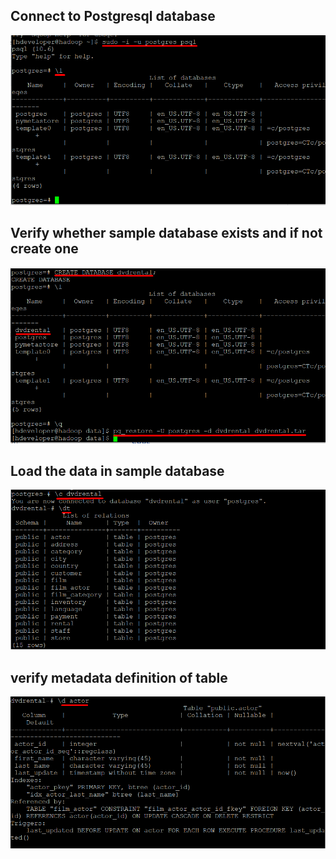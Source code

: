 ## Connect to Postgresql database
![Alt text](/screen_shots/Screenshot_Lab1_1.png?raw=true "Simple Code on IPython Notebooks")

## Verify whether sample database exists and if not create one
![Alt text](/screen_shots/Screenshot_Lab1_2.png?raw=true "Simple Code on IPython Notebooks")

## Load the data in sample database
![Alt text](/screen_shots/Screenshot_Lab1_3.png?raw=true "Simple Code on IPython Notebooks")

## verify metadata definition of table
![Alt text](/screen_shots/Screenshot_Lab1_4.png?raw=true "Simple Code on IPython Notebooks")
